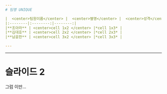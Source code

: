 ```yaml
---
# 팀명 UNIQUE

|  <center>팀원이름</center> |  <center>별명</center> |  <center>성격</center> |
|:--------|:--------:|--------:|
|**조아라** | <center>cell 1x2 </center> |*cell 1x3* |
|**김대호** | <center>cell 2x2 </center> |*cell 2x3* |
|**남윤한** | <center>cell 3x2 </center> |*cell 3x3* |

---
```


---
# 슬라이드 2
그럼 이만...
